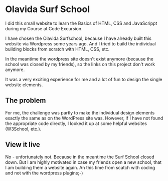 # Olavida Surf School

I did this small website to learn the Basics of HTML, CSS and JavaScrippt during my Course at Code Excursion.

I have chosen the Olavida Surfschool, because I have already built this website via Wordpress some years ago. And I tried to build the individual building blocks from scratch with HTML, CSS, etc. 

In the meantime the wordpress site doesn't exist anymore (because the school was closed by my friends), so the links on this project don't work anymore. 

It was a very exciting experience for me and a lot of fun to design the single website elements. 

## The problem

For me, the challenge was partly to make the individual design elements exactly the same as on the WordPress site was. However, if I have not found the appropriate code directly, I looked it up at some helpful websites (W3School, etc.).

## View it live

No - unfortunately not. Because in the meantime the Surf School closed down. But I am highly motivated in case my friends open a new school, that I am building them a website again. An this time from scatch with coding and not with the wordpress plugins;-)
